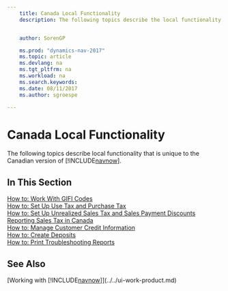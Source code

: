 ```yaml
---
    title: Canada Local Functionality
    description: The following topics describe the local functionality in the Canadian version of [!INCLUDE[navnow](../../includes/navnow_md.md)].


    author: SorenGP

    ms.prod: "dynamics-nav-2017"
    ms.topic: article
    ms.devlang: na
    ms.tgt_pltfrm: na
    ms.workload: na
    ms.search.keywords:
    ms.date: 08/11/2017
    ms.author: sgroespe

---
```

# Canada Local Functionality
The following topics describe local functionality that is unique to the Canadian version of [!INCLUDE[navnow](../../includes/navnow_md.md)].  

## In This Section
[How to: Work With GIFI Codes](work-gifi-codes.md)  
[How to: Set Up Use Tax and Purchase Tax](how-to-set-up-use-tax-and-purchase-tax.md)  
[How to: Set Up Unrealized Sales Tax and Sales Payment Discounts](how-to-set-up-unrealized-sales-tax-and-sales-payment-discounts.md)  
[Reporting Sales Tax in Canada](ca-sales-tax.md)  
[How to: Manage Customer Credit Information](how-to-manage-customer-credit-information.md)  
[How to: Create Deposits](how-to-create-deposits.md)  
[How to: Print Troubleshooting Reports](how-to-print-troubleshooting-reports.md)

## See Also
[Working with [!INCLUDE[navnow](../../includes/navnow_md.md)]](../../ui-work-product.md)   
